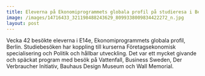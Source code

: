 ```yaml
---
title: Eleverna på Ekonomiprogrammets globala profil på studieresa i Berlin
image: /images/14716433_321198488243629_8099338009834422272_n.jpg
layout: post
---
```


Vecka 42 besökte eleverna i E14e, Ekonomiprogrammets globala profil, Berlin. Studiebesöken har koppling till kurserna Företagsekonomisk specialisering och Politik och hållbar utveckling. Det var ett mycket givande och späckat program med besök på Vattenfall, Business Sweden, Der Verbraucher Initiativ, Bauhaus Design Museum och Wall Memorial.
